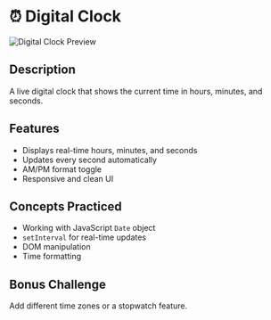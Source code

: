 # ⏰ Digital Clock

![Digital Clock Preview](../../assets/digital-clock.PNG)

## Description
A live digital clock that shows the current time in hours, minutes, and seconds.

## Features
- Displays real-time hours, minutes, and seconds
- Updates every second automatically
- AM/PM format toggle
- Responsive and clean UI

## Concepts Practiced
- Working with JavaScript `Date` object
- `setInterval` for real-time updates
- DOM manipulation
- Time formatting

## Bonus Challenge
Add different time zones or a stopwatch feature.


